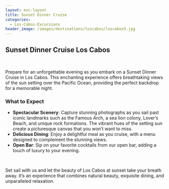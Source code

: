 ```yaml
---
layout: exc-layout
title: Sunset Dinner Cruise
categories:
  - Los-Cabos-Excursions
header_image: /images/destinations/loscabos/loscabos5.jpg
---
```

## Sunset Dinner Cruise Los Cabos

&nbsp;

Prepare for an unforgettable evening as you embark on a Sunset Dinner Cruise in Los Cabos. This enchanting experience offers breathtaking views of the sun setting over the Pacific Ocean, providing the perfect backdrop for a memorable night.

### What to Expect

- **Spectacular Scenery**: Capture stunning photographs as you sail past iconic landmarks such as the Famous Arch, a sea lion colony, Lover’s Beach, and unique rock formations. The vibrant hues of the setting sun create a picturesque canvas that you won’t want to miss.
- **Delicious Dining**: Enjoy a delightful meal as you cruise, with a menu designed to complement the stunning views. 
- **Open Bar**: Sip on your favorite cocktails from our open bar, adding a touch of luxury to your evening.

&nbsp;

Set sail with us and let the beauty of Los Cabos at sunset take your breath away. It’s an experience that combines natural beauty, exquisite dining, and unparalleled relaxation.
